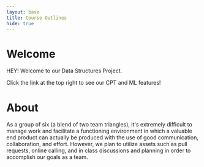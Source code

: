```yaml
---
layout: base
title: Course Outlines
hide: true
---
```


# Welcome

HEY! Welcome to our Data Structures Project.

Click the link at the top right to see our CPT and ML features!

# About

As a group of six (a blend of two team triangles), it's extremely difficult to manage work and facilitate a functioning environment in which a valuable end product can actually be produced with the use of good communication, collaboration, and effort. However, we plan to utilize assets such as pull requests, online calling, and in class discussions and planning in order to accomplish our goals as a team.